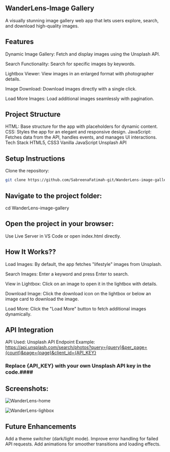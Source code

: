 ## WanderLens-Image Gallery
A visually stunning image gallery web app that lets users explore, search, and download high-quality images.

## Features

Dynamic Image Gallery: Fetch and display images using the Unsplash API.

Search Functionality: Search for specific images by keywords.

Lightbox Viewer: View images in an enlarged format with photographer details.

Image Download: Download images directly with a single click.

Load More Images: Load additional images seamlessly with pagination.

## Project Structure

HTML: Base structure for the app with placeholders for dynamic content.
CSS: Styles the app for an elegant and responsive design.
JavaScript: Fetches data from the API, handles events, and manages UI interactions.
Tech Stack
HTML5, CSS3
Vanilla JavaScript
Unsplash API

## Setup Instructions
Clone the repository:
```bash
git clone https://github.com/SabreenaFatimah-git/WanderLens-image-gallery.git
````
## Navigate to the project folder:
cd WanderLens-image-gallery

## Open the project in your browser:

Use Live Server in VS Code or open index.html directly.

## How It Works??

Load Images:
By default, the app fetches "lifestyle" images from Unsplash.

Search Images:
Enter a keyword and press Enter to search.

View in Lightbox:
Click on an image to open it in the lightbox with details.

Download Image:
Click the download icon on the lightbox or below an image card to download the image.

Load More:
Click the "Load More" button to fetch additional images dynamically.

## API Integration
API Used: Unsplash API
Endpoint Example:
https://api.unsplash.com/search/photos?query={query}&per_page={count}&page={page}&client_id={API_KEY}
### Replace {API_KEY} with your own Unsplash API key in the code.####

## Screenshots:

![WanderLens-home](https://github.com/user-attachments/assets/fe462cba-48fa-43e1-b41e-25e23412c7f0)

![WanderLens-lighbox](https://github.com/user-attachments/assets/7dde6eb0-9afd-4d3b-824b-218f98c0e5a6)


## Future Enhancements
Add a theme switcher (dark/light mode).
Improve error handling for failed API requests.
Add animations for smoother transitions and loading effects.
 
